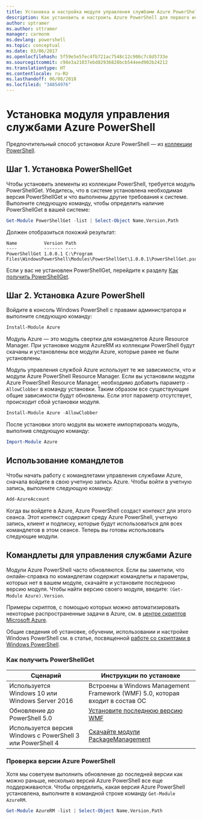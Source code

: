 ```yaml
---
title: Установка и настройка модуля управления службами Azure PowerShell | Документация Майкрософт
description: Как установить и настроить Azure PowerShell для первого использования.
author: sptramer
ms.author: sttramer
manager: carmonm
ms.devlang: powershell
ms.topic: conceptual
ms.date: 03/06/2017
ms.openlocfilehash: 5f59e5e5fec4fb721ac7548c12c906c7c8d5733e
ms.sourcegitcommit: c98e3a21037ebd82936828bcb544eed902b24212
ms.translationtype: HT
ms.contentlocale: ru-RU
ms.lasthandoff: 06/08/2018
ms.locfileid: "34854976"
---
```

# <a name="installing-the-azure-powershell-service-management-module"></a>Установка модуля управления службами Azure PowerShell

Предпочтительный способ установки Azure PowerShell — из [коллекции PowerShell](https://www.powershellgallery.com/).

## <a name="step-1-install-powershellget"></a>Шаг 1. Установка PowerShellGet

Чтобы установить элементы из коллекции PowerShell, требуется модуль PowerShellGet. Убедитесь, что в системе установлена необходимая версия PowerShellGet и что выполнены другие требования к системе. Выполните следующую команду, чтобы определить наличие PowerShellGet в вашей системе:

```powershell
Get-Module PowerShellGet -list | Select-Object Name,Version,Path
```

Должен отобразиться похожий результат:

```
Name          Version Path
----          ------- ----
PowerShellGet 1.0.0.1 C:\Program Files\WindowsPowerShell\Modules\PowerShellGet\1.0.0.1\PowerShellGet.psd1
```

Если у вас не установлен PowerShellGet, перейдите к разделу [Как получить PowerShellGet](#how-to-get-powershellget).

## <a name="step-2-install-azure-powershell"></a>Шаг 2. Установка Azure PowerShell

Войдите в консоль Windows PowerShell с правами администратора и выполните следующую команду:

```powershell
Install-Module Azure
```

Модуль Azure — это модуль свертки для командлетов Azure Resource Manager. При установке модуля AzureRM из коллекции PowerShell будут скачаны и установлены все модули Azure, которые ранее не были установлены.

Модуль управления службой Azure использует те же зависимости, что и модули Azure PowerShell Resource Manager. Если вы установили модули Azure PowerShell Resource Manager, необходимо добавить параметр `-AllowClobber` в команду установки. Таким образом все существующие общие зависимости будут обновлены. Если этот параметр отсутствует, происходит сбой установки модуля.

```powershell
Install-Module Azure -AllowClobber
```

После установки этого модуля вы можете импортировать модуль, выполнив следующую команду:

```powershell
Import-Module Azure
```

## <a name="to-use-the-cmdlets"></a>Использование командлетов

Чтобы начать работу с командлетами управления службами Azure, сначала войдите в свою учетную запись Azure. Чтобы войти в учетную запись, выполните следующую команду:

```powershell
Add-AzureAccount
```

Когда вы войдете в Azure, Azure PowerShell создаст контекст для этого сеанса. Этот контекст содержит среду Azure PowerShell, учетную запись, клиент и подписку, которые будут использоваться для всех командлетов в этом сеансе. Теперь вы готовы использовать следующие модули.

## <a name="azure-service-management-cmdlets"></a>Командлеты для управления службами Azure

Модули Azure PowerShell часто обновляются. Если вы заметили, что онлайн-справка по командлетам содержит командлеты и параметры, которых нет в вашем модуле, скачайте и установите последнюю версию модуля. Чтобы найти версию своего модуля, введите: `(Get-Module Azure).Version`.

Примеры скриптов, с помощью которых можно автоматизировать некоторые распространенные задачи в Azure, см. в [центре скриптов Microsoft Azure](http://www.windowsazure.com/documentation/scripts/).

Общие сведения об установке, обучении, использовании и настройке Windows PowerShell см. в статье, посвященной [работе со скриптами в Windows PowerShell](http://go.microsoft.com/fwlink/p/?linkid=320210).

### <a name="how-to-get-powershellget"></a>Как получить PowerShellGet

|Сценарий|Инструкции по установке|
|---|---|
|Используется Windows 10 или Windows Server 2016|Встроены в Windows Management Framework (WMF) 5.0, которая входит в состав ОС|
|Обновление до PowerShell 5.0|[Установите последнюю версию WMF](https://www.microsoft.com/en-us/download/details.aspx?id=54616)|
|Используется версия Windows с PowerShell 3 или PowerShell 4|[Скачайте модули PackageManagement](http://go.microsoft.com/fwlink/?LinkID=746217)|

<a id="helpmechoose"></a>
### <a name="checking-the-version-of-azure-powershell"></a>Проверка версии Azure PowerShell

Хотя мы советуем выполнить обновление до последней версии как можно раньше, несколько версий Azure PowerShell все еще поддерживаются. Чтобы определить, какая версия Azure PowerShell установлена, выполните в командной строке команду `Get-Module AzureRM`.

```powershell
Get-Module AzureRM -list | Select-Object Name,Version,Path
```
